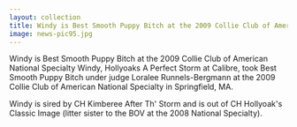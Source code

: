 ```yaml
---
layout: collection
title: Windy is Best Smooth Puppy Bitch at the 2009 Collie Club of American National Specialty
image: news-pic95.jpg
---
```

Windy is Best Smooth Puppy Bitch at the 2009 Collie Club of American National Specialty
 Windy, Hollyoaks A Perfect Storm at Calibre, took Best Smooth Puppy Bitch under judge Loralee Runnels-Bergmann at the 2009 Collie Club of American National Specialty in Springfield, MA.
 
 Windy is sired by CH Kimberee After Th' Storm and is out of CH Hollyoak's Classic Image (litter sister to the BOV at the 2008 National Specialty).
